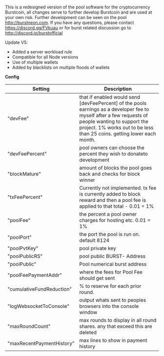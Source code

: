This is a redesigned version of the pool software for the cryptocurrency Burstcoin, all changes serve to further develop Burstcoin and are used at your own risk. Further development can be seen on the pool http://burstneon.com. If you have any questions, please contact https://discord.gg/FVkuau or for burst related discussion go to http://discord.io/burstofficial 

Update V5:
- Added a server workload rule
- Compatible for all Node versions
- Use of multiple wallets
- Added by blacklists on multiple floods of wallets


**Config**

| Setting | Description |
| --- | --- |
|"devFee"   | that if enabled would send [devFeePercent] of the pools earnings as a developer fee to myself after a few requests of people wanting to support the project. 1% works out to be less than 25 coins. getting lower each month. |
|"devFeePercent" | pool owners can choose the percent they wish to donateto development |
|"blockMature" | amount of blocks the pool goes back and checks for block winner|
|"txFeePercent" | Currently not implemented. tx fee is currently added to block reward and then a pool fee is applied to that total - 0.01 = 1% |
|"poolFee" | the percent a pool owner charges for hosting etc. 0.01 = 1%|
|"poolPort" | the port the pool is run on. default 8124|
|"poolPvtKey" | pool private key|
|"poolPublicRS" | pool public BURST- Address|
|"poolPublic" | Pool numerical burst address|
|"poolFeePaymentAddr" | where the fees for Pool Fee should get sent|
|"cumulativeFundReduction" | % to reserve for each prior round.|
|"logWebsocketToConsole" | output whats sent to peoples browsers into the console window|
|"maxRoundCount" | max rounds to display in all round shares. any that exceed this are deleted|
|"maxRecentPaymentHistory" | max lines to show in payment history|
